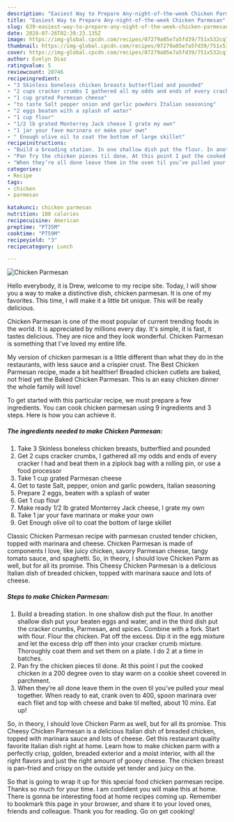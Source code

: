 ```yaml
---
description: "Easiest Way to Prepare Any-night-of-the-week Chicken Parmesan"
title: "Easiest Way to Prepare Any-night-of-the-week Chicken Parmesan"
slug: 639-easiest-way-to-prepare-any-night-of-the-week-chicken-parmesan
date: 2020-07-26T02:39:23.135Z
image: https://img-global.cpcdn.com/recipes/07279a05e7a5fd39/751x532cq70/chicken-parmesan-recipe-main-photo.jpg
thumbnail: https://img-global.cpcdn.com/recipes/07279a05e7a5fd39/751x532cq70/chicken-parmesan-recipe-main-photo.jpg
cover: https://img-global.cpcdn.com/recipes/07279a05e7a5fd39/751x532cq70/chicken-parmesan-recipe-main-photo.jpg
author: Evelyn Diaz
ratingvalue: 5
reviewcount: 20746
recipeingredient:
- "3 Skinless boneless chicken breasts butterflied and pounded"
- "2 cups cracker crumbs I gathered all my odds and ends of every cracker I had and beat them in a ziplock bag with a rolling pin or use a food processor"
- "1 cup grated Parmesan cheese"
- "to taste Salt pepper onion and garlic powders Italian seasoning"
- "2 eggs beaten with a splash of water"
- "1 cup flour"
- "1/2 lb grated Monterrey Jack cheese I grate my own"
- "1 jar your fave marinara or make your own"
- " Enough olive oil to coat the bottom of large skillet"
recipeinstructions:
- "Build a breading station. In one shallow dish put the flour. In another shallow dish put your beaten eggs and water, and in the third dish put the cracker crumbs, Parmesan, and spices. Combine with a fork. Start with flour. Flour the chicken. Pat off the excess. Dip it in the egg mixture and let the excess drip off then into your cracker crumb mixture. Thoroughly coat them and set them on a plate. I do 2 at a time in batches."
- "Pan fry the chicken pieces til done. At this point I put the cooked chicken in a 200 degree oven to stay warm on a cookie sheet covered in parchment."
- "When they’re all done leave them in the oven til you’ve pulled your meal together. When ready to eat, crank oven to 400, spoon marinara over each filet and top with cheese and bake til melted, about 10 mins. Eat up!"
categories:
- Recipe
tags:
- chicken
- parmesan

katakunci: chicken parmesan 
nutrition: 180 calories
recipecuisine: American
preptime: "PT35M"
cooktime: "PT59M"
recipeyield: "3"
recipecategory: Lunch

---
```



![Chicken Parmesan](https://img-global.cpcdn.com/recipes/07279a05e7a5fd39/751x532cq70/chicken-parmesan-recipe-main-photo.jpg)

Hello everybody, it is Drew, welcome to my recipe site. Today, I will show you a way to make a distinctive dish, chicken parmesan. It is one of my favorites. This time, I will make it a little bit unique. This will be really delicious.

Chicken Parmesan is one of the most popular of current trending foods in the world. It is appreciated by millions every day. It's simple, it is fast, it tastes delicious. They are nice and they look wonderful. Chicken Parmesan is something that I've loved my entire life.

My version of chicken parmesan is a little different than what they do in the restaurants, with less sauce and a crispier crust. The Best Chicken Parmesan recipe, made a bit healthier! Breaded chicken cutlets are baked, not fried yet the Baked Chicken Parmesan. This is an easy chicken dinner the whole family will love!


To get started with this particular recipe, we must prepare a few ingredients. You can cook chicken parmesan using 9 ingredients and 3 steps. Here is how you can achieve it.

<!--inarticleads1-->

##### The ingredients needed to make Chicken Parmesan:

1. Take 3 Skinless boneless chicken breasts, butterflied and pounded
1. Get 2 cups cracker crumbs, I gathered all my odds and ends of every cracker I had and beat them in a ziplock bag with a rolling pin, or use a food processor
1. Take 1 cup grated Parmesan cheese
1. Get to taste Salt, pepper, onion and garlic powders, Italian seasoning
1. Prepare 2 eggs, beaten with a splash of water
1. Get 1 cup flour
1. Make ready 1/2 lb grated Monterrey Jack cheese, I grate my own
1. Take 1 jar your fave marinara or make your own
1. Get  Enough olive oil to coat the bottom of large skillet


Classic Chicken Parmesan recipe with parmesan crusted tender chicken, topped with marinara and cheese. Chicken Parmesan is made of components I love, like juicy chicken, savory Parmesan cheese, tangy tomato sauce, and spaghetti. So, in theory, I should love Chicken Parm as well, but for all its promise. This Cheesy Chicken Parmesan is a delicious Italian dish of breaded chicken, topped with marinara sauce and lots of cheese. 

<!--inarticleads2-->

##### Steps to make Chicken Parmesan:

1. Build a breading station. In one shallow dish put the flour. In another shallow dish put your beaten eggs and water, and in the third dish put the cracker crumbs, Parmesan, and spices. Combine with a fork. Start with flour. Flour the chicken. Pat off the excess. Dip it in the egg mixture and let the excess drip off then into your cracker crumb mixture. Thoroughly coat them and set them on a plate. I do 2 at a time in batches.
1. Pan fry the chicken pieces til done. At this point I put the cooked chicken in a 200 degree oven to stay warm on a cookie sheet covered in parchment.
1. When they’re all done leave them in the oven til you’ve pulled your meal together. When ready to eat, crank oven to 400, spoon marinara over each filet and top with cheese and bake til melted, about 10 mins. Eat up!


So, in theory, I should love Chicken Parm as well, but for all its promise. This Cheesy Chicken Parmesan is a delicious Italian dish of breaded chicken, topped with marinara sauce and lots of cheese. Get this restaurant quality favorite Italian dish right at home. Learn how to make chicken parm with a perfectly crisp, golden, breaded exterior and a moist interior, with all the right flavors and just the right amount of gooey cheese. The chicken breast is pan-fried and crispy on the outside yet tender and juicy on the. 

So that is going to wrap it up for this special food chicken parmesan recipe. Thanks so much for your time. I am confident you will make this at home. There is gonna be interesting food at home recipes coming up. Remember to bookmark this page in your browser, and share it to your loved ones, friends and colleague. Thank you for reading. Go on get cooking!
